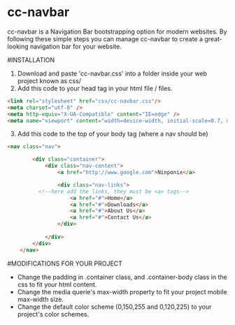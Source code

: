 # cc-navbar
cc-navbar is a Navigation Bar bootstrapping option for modern websites. By following these simple steps you can manage cc-navbar to create a great-looking navigation bar for your website.

#INSTALLATION
1. Download and paste 'cc-navbar.css' into a folder inside your web project known as css/
2. Add this code to your head tag in your html file / files.
```html
<link rel="stylesheet" href="css/cc-navbar.css"/>
<meta charset="utf-8" />
<meta http-equiv="X-UA-Compatible" content="IE=edge" />
<meta name="viewport" content="width=device-width, initial-scale=0.7, maximum-scale=1.0, user-scalable=no" />
```
3. Add this code to the top of your body tag (where a nav should be)
```html
<nav class="nav">

		<div class="container">
			<div class="nav-content">
				<a href="http://www.google.com">Ninponix</a>

				<div class="nav-links">
          <!--here add the links, they must be <a> tags-->
					<a href="#">Home</a>
					<a href="#">Downloads</a>
					<a href="#">About Us</a>
					<a href="#">Contact Us</a>
				</div>
				
			</div>
		</div>
	</nav>
```

#MODIFICATIONS FOR YOUR PROJECT

* Change the padding in .container class, and .container-body class in the css to fit your html content.
* Change the media querie's max-width property to fit your project mobile max-width size.
* Change the default color scheme (0,150,255 and 0,120,225) to your project's color schemes.
